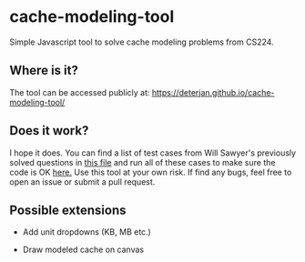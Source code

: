 # cache-modeling-tool
Simple Javascript tool to solve cache modeling problems from CS224.

## Where is it?
The tool can be accessed publicly at: https://deterjan.github.io/cache-modeling-tool/

## Does it work?
I hope it does. You can find a list of test cases from Will Sawyer's previously solved questions in 
[this file](https://github.com/deterjan/cache-modeling-tool/blob/gh-pages/tests.js)
and run all of these cases to make sure the code is OK
[here.](https://deterjan.github.io/cache-modeling-tool/tests.html)
Use this tool at your own risk. If find any bugs, feel free to open an issue or submit a pull request.

## Possible extensions
* Add unit dropdowns (KB, MB etc.)

* Draw modeled cache on canvas
